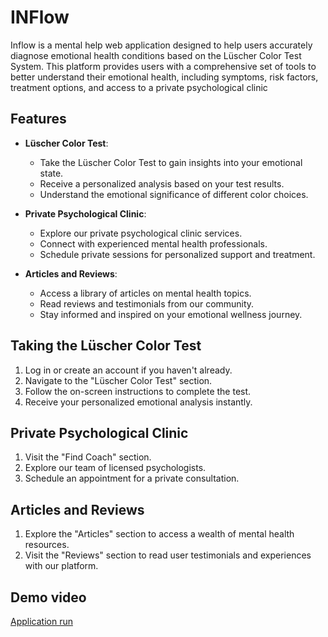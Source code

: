 # INFlow
Inflow is a mental help  web application designed to help users accurately diagnose emotional health conditions based on the Lüscher Color Test System. This platform provides users with a comprehensive set of tools to better understand their emotional health, including symptoms, risk factors, treatment options, and access to a private psychological clinic

## Features

- **Lüscher Color Test**:
  - Take the Lüscher Color Test to gain insights into your emotional state.
  - Receive a personalized analysis based on your test results.
  - Understand the emotional significance of different color choices.

- **Private Psychological Clinic**:
  - Explore our private psychological clinic services.
  - Connect with experienced mental health professionals.
  - Schedule private sessions for personalized support and treatment.

- **Articles and Reviews**:
  - Access a library of articles on mental health topics.
  - Read reviews and testimonials from our community.
  - Stay informed and inspired on your emotional wellness journey.

## Taking the Lüscher Color Test

1. Log in or create an account if you haven't already.
2. Navigate to the "Lüscher Color Test" section.
3. Follow the on-screen instructions to complete the test.
4. Receive your personalized emotional analysis instantly.

## Private Psychological Clinic

1. Visit the "Find Coach" section.
2. Explore our team of licensed psychologists.
3. Schedule an appointment for a private consultation.

## Articles and Reviews

1. Explore the "Articles" section to access a wealth of mental health resources.
2. Visit the "Reviews" section to read user testimonials and experiences with our platform.


## Demo video
[Application run](https://drive.google.com/drive/folders/1yNsxK4bdHYgR89D0iCiU8PA7DVjxHqFo)
